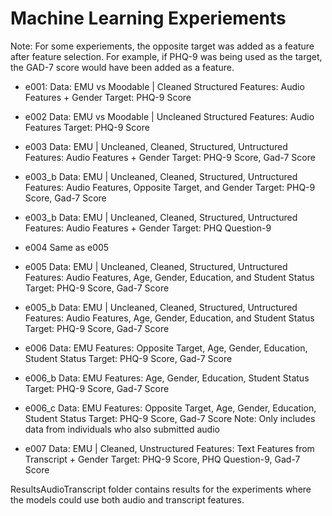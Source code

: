 # Machine Learning Experiements

Note: For some experiements, the opposite target was added as a feature after feature selection. For example, if PHQ-9 was being used as the target, the GAD-7 score would have been added as a feature.

- e001:
    Data: EMU vs Moodable | Cleaned Structured
    Features: Audio Features + Gender
    Target: PHQ-9 Score

- e002
    Data: EMU vs Moodable | Uncleaned Structured
    Features: Audio Features
    Target: PHQ-9 Score

- e003
    Data: EMU | Uncleaned, Cleaned, Structured, Untructured
    Features: Audio Features + Gender
    Target: PHQ-9 Score, Gad-7 Score

- e003_b
    Data: EMU | Uncleaned, Cleaned, Structured, Untructured
    Features: Audio Features, Opposite Target, and Gender
    Target: PHQ-9 Score, Gad-7 Score

- e003_b
    Data: EMU | Uncleaned, Cleaned, Structured, Untructured
    Features: Audio Features + Gender
    Target: PHQ Question-9

- e004
    Same as e005
    
- e005
    Data: EMU | Uncleaned, Cleaned, Structured, Untructured
    Features: Audio Features, Age, Gender, Education, and Student Status
    Target: PHQ-9 Score, Gad-7 Score

- e005_b
    Data: EMU | Uncleaned, Cleaned, Structured, Untructured
    Features: Audio Features, Age, Gender, Education, and Student Status
    Target: PHQ-9 Score, Gad-7 Score

- e006
    Data: EMU
    Features: Opposite Target, Age, Gender, Education, Student Status
    Target: PHQ-9 Score, Gad-7 Score

- e006_b
    Data: EMU
    Features: Age, Gender, Education, Student Status
    Target: PHQ-9 Score, Gad-7 Score

- e006_c
    Data: EMU
    Features: Opposite Target, Age, Gender, Education, Student Status
    Target: PHQ-9 Score, Gad-7 Score
    Note: Only includes data from individuals who also submitted audio

- e007
    Data: EMU | Cleaned, Unstructured
    Features: Text Features from Transcript + Gender
    Target: PHQ-9 Score, PHQ Question-9, Gad-7 Score
    
ResultsAudioTranscript folder contains results for the experiments where the models could use both audio and transcript features.
